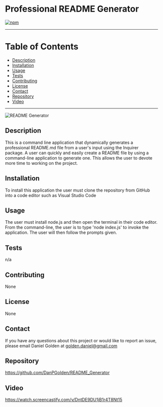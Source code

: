  
   # Professional README Generator  
   [![npm](https://badge.fury.io/js/inquirer.svg)](http://badge.fury.io/js/inquirer)
   
  ***
  # Table of Contents
  * [Description](#description)
  * [Installation](#installation)
  * [Usage](#usage)
  * [Tests](#test)
  * [Contributing](#contributing)
  * [License](#license)
  * [Contact](#contact)
  * [Repository](#repository)
  * [Video](#video)
  
  ***
  ![README Generator](readmegenerator.gif)
  ## Description
  This is a command line application that dynamically generates a professional README.md file from a user's input using the Inquirer package. A user can quickly and easily create a README file by using a command-line application to generate one. This allows the user to devote more time to working on the project.
  ## Installation 
  To install this application the user must clone the repository from GitHub into a code editor such as Visual Studio Code
  ## Usage 
  The user must install node.js and then open the terminal in their code editor. From the command-line, the user is to type 'node index.js' to invoke the application. The user will then follow the prompts given.
  ## Tests 
  n/a
  ## Contributing 
  None
  ## License
  None
  ## Contact
  If you have any questions about this project or would like to report an issue, please email Daniel Golden at golden.daniel@gmail.com
  ## Repository
  https://github.com/DanPGolden/README_Generator
  ## Video
  https://watch.screencastify.com/v/DntDE9DU1jB1r4T8Nt15

  